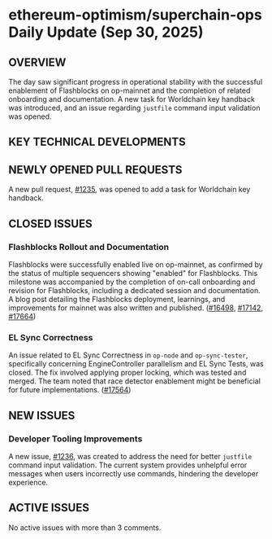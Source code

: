 # ethereum-optimism/superchain-ops Daily Update (Sep 30, 2025)
## OVERVIEW 
The day saw significant progress in operational stability with the successful enablement of Flashblocks on op-mainnet and the completion of related onboarding and documentation. A new task for Worldchain key handback was introduced, and an issue regarding `justfile` command input validation was opened.

## KEY TECHNICAL DEVELOPMENTS

## NEWLY OPENED PULL REQUESTS
A new pull request, [#1235](https://github.com/ethereum-optimism/superchain-ops/pull/1235), was opened to add a task for Worldchain key handback.

## CLOSED ISSUES

### Flashblocks Rollout and Documentation
Flashblocks were successfully enabled live on op-mainnet, as confirmed by the status of multiple sequencers showing "enabled" for Flashblocks. This milestone was accompanied by the completion of on-call onboarding and revision for Flashblocks, including a dedicated session and documentation. A blog post detailing the Flashblocks deployment, learnings, and improvements for mainnet was also written and published. ([#16498](https://github.com/ethereum-optimism/superchain-ops/issues/16498), [#17142](https://github.com/ethereum-optimism/superchain-ops/issues/17142), [#17664](https://github.com/ethereum-optimism/superchain-ops/issues/17664))

### EL Sync Correctness
An issue related to EL Sync Correctness in `op-node` and `op-sync-tester`, specifically concerning EngineController parallelism and EL Sync Tests, was closed. The fix involved applying proper locking, which was tested and merged. The team noted that race detector enablement might be beneficial for future implementations. ([#17564](https://github.com/ethereum-optimism/superchain-ops/issues/17564))

## NEW ISSUES

### Developer Tooling Improvements
A new issue, [#1236](https://github.com/ethereum-optimism/superchain-ops/issues/1236), was created to address the need for better `justfile` command input validation. The current system provides unhelpful error messages when users incorrectly use commands, hindering the developer experience.

## ACTIVE ISSUES
No active issues with more than 3 comments.